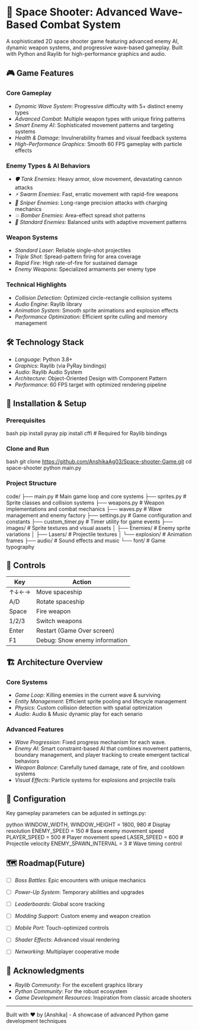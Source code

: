 # 🚀 Space Shooter: Advanced Wave-Based Combat System

A sophisticated 2D space shooter game featuring advanced enemy AI, dynamic weapon systems, and progressive wave-based gameplay. Built with Python and Raylib for high-performance graphics and audio.

## 🎮 Game Features

### Core Gameplay
- *Dynamic Wave System*: Progressive difficulty with 5+ distinct enemy types
- *Advanced Combat*: Multiple weapon types with unique firing patterns
- *Smart Enemy AI*: Sophisticated movement patterns and targeting systems
- *Health & Damage*: Invulnerability frames and visual feedback systems
- *High-Performance Graphics*: Smooth 60 FPS gameplay with particle effects

### Enemy Types & AI Behaviors
- *🛡 Tank Enemies*: Heavy armor, slow movement, devastating cannon attacks
- *⚡ Swarm Enemies*: Fast, erratic movement with rapid-fire weapons
- *🎯 Sniper Enemies*: Long-range precision attacks with charging mechanics
- *💥 Bomber Enemies*: Area-effect spread shot patterns
- *🤖 Standard Enemies*: Balanced units with adaptive movement patterns

### Weapon Systems
- *Standard Laser*: Reliable single-shot projectiles
- *Triple Shot*: Spread-pattern firing for area coverage
- *Rapid Fire*: High rate-of-fire for sustained damage
- *Enemy Weapons*: Specialized armaments per enemy type

### Technical Highlights
- *Collision Detection*: Optimized circle-rectangle collision systems
- *Audio Engine*: Raylib library
- *Animation System*: Smooth sprite animations and explosion effects
- *Performance Optimization*: Efficient sprite culling and memory management

## 🛠 Technology Stack

- *Language*: Python 3.8+
- *Graphics*: Raylib (via PyRay bindings)
- *Audio*: Raylib Audio System
- *Architecture*: Object-Oriented Design with Component Pattern
- *Performance*: 60 FPS target with optimized rendering pipeline

## 🚀 Installation & Setup

### Prerequisites
bash
pip install pyray
pip install cffi  # Required for Raylib bindings


### Clone and Run
bash
git clone https://github.com/AnshikaAg03/Space-shooter-Game.git
cd space-shooter
python main.py


### Project Structure

code/
├── main.py              # Main game loop and core systems
├── sprites.py           # Sprite classes and collision systems
├── weapons.py           # Weapon implementations and combat mechanics
├── waves.py             # Wave management and enemy factory
├── settings.py          # Game configuration and constants
├── custom_timer.py      # Timer utility for game events
├── images/              # Sprite textures and visual assets
│   ├── Enemies/         # Enemy sprite variations
│   ├── Lasers/          # Projectile textures
│   └── explosion/       # Animation frames
├── audio/               # Sound effects and music
└── font/                # Game typography


## 🎯 Controls

| Key | Action |
|-----|--------|
| ↑↓←→ | Move spaceship |
| A/D | Rotate spaceship |
| Space | Fire weapon |
| 1/2/3 | Switch weapons |
| Enter | Restart (Game Over screen) |
| F1 | Debug: Show enemy information |

## 🏗 Architecture Overview

### Core Systems
- *Game Loop*: Killing enemies in the current wave & surviving
- *Entity Management*: Efficient sprite pooling and lifecycle management
- *Physics*: Custom collision detection with spatial optimization
- *Audio*: Audio & Music dynamic play for each senario

### Advanced Features
- *Wave Progression*: Fixed progress mechanism for each wave.
- *Enemy AI*: Smart constraint-based AI that combines movement patterns, boundary management, and player tracking to create emergent tactical behaviors
- *Weapon Balance*: Carefully tuned damage, rate of fire, and cooldown systems
- *Visual Effects*: Particle systems for explosions and projectile trails

## 🔧 Configuration

Key gameplay parameters can be adjusted in settings.py:

python
WINDOW_WIDTH, WINDOW_HEIGHT = 1800, 980  # Display resolution
ENEMY_SPEED = 150                        # Base enemy movement speed
PLAYER_SPEED = 500                       # Player movement speed
LASER_SPEED = 600                        # Projectile velocity
ENEMY_SPAWN_INTERVAL = 3                 # Wave timing control


## 🗺 Roadmap(Future)

- [ ] *Boss Battles*: Epic encounters with unique mechanics
- [ ] *Power-Up System*: Temporary abilities and upgrades
- [ ] *Leaderboards*: Global score tracking
- [ ] *Modding Support*: Custom enemy and weapon creation
- [ ] *Mobile Port*: Touch-optimized controls
- [ ] *Shader Effects*: Advanced visual rendering
- [ ] *Networking*: Multiplayer cooperative mode


## 🙏 Acknowledgments

- *Raylib Community*: For the excellent graphics library
- *Python Community*: For the robust ecosystem
- *Game Development Resources*: Inspiration from classic arcade shooters

---

Built with ❤ by [Anshika] - A showcase of advanced Python game development techniques
